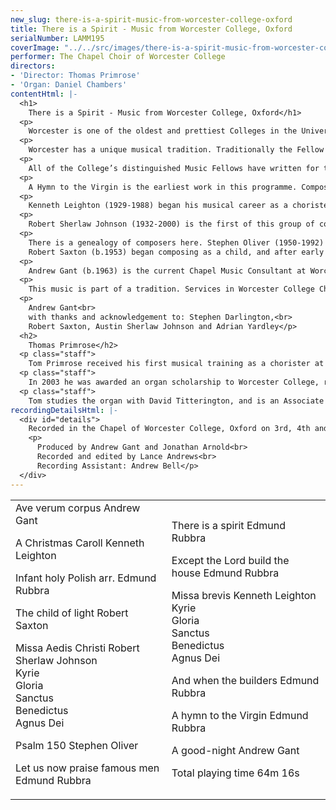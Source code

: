 ```yaml
---
new_slug: there-is-a-spirit-music-from-worcester-college-oxford
title: There is a Spirit - Music from Worcester College, Oxford
serialNumber: LAMM195
coverImage: "../../src/images/there-is-a-spirit-music-from-worcester-college-oxford.jpg"
performer: The Chapel Choir of Worcester College
directors:
- 'Director: Thomas Primrose'
- 'Organ: Daniel Chambers'
contentHtml: |-
  <h1>
    There is a Spirit - Music from Worcester College, Oxford</h1>
  <p>
    Worcester is one of the oldest and prettiest Colleges in the University of Oxford. Founded as Gloucester College, a Benedictine house, in 1238, it became Gloucester Hall at the dissolution and Worcester College in 1714. Its varied history has left the College with a remarkable collection of buildings, including some of the original mediaeval Benedictine cottages alongside Wyatt’s Hall and Chapel and Hawksmoor’s magnificent library, set in landscaped grounds with a lake and the only contiguous cricket pitch in Oxford.</p>
  <p>
    Worcester has a unique musical tradition. Traditionally the Fellow in Music at the College has been a composer, beginning with Edmund Rubbra, who held the position from 1947-1968, Kenneth Leighton, 1968-1970, Robert Sherlaw Johnson, 1970-1999, and since 1999 Robert Saxton. In addition to this heritage, the College Chapel uniquely maintains two choirs, a mixed choir of male and female undergraduates drawn from the College (many of them choral scholars), and a traditional Anglican-style choir with the lower voice parts sung by students, the top line by boy trebles who are pupils at the nearby Christ Church Cathedral School and hold chorister scholarships at Worcester. Each choir sings two services each week. The choirs are rehearsed and directed by the College’s two undergraduate Organ Scholars, who thus have the unique opportunity of working with both a mixed choir and an all-male choir, assisted by the Chapel Music Consultant, who is a professional musician and deals with recruitment, scholarships, and the choirs’ work away from Worcester - in recent years the choirs have sung in Norway, Sicily and Finland and given a range of concerts in the U.K. including a performance of Purcell’s Dido and Aeneas with Philip Pickett’s New London Consort.</p>
  <p>
    All of the College’s distinguished Music Fellows have written for the church, some at a time when this was not a fashionable pursuit for a modern composer. Edmund Rubbra (1901-1986) was motivated throughout his compositional life by a deep sense of spirituality, a personal, almost mystical interpretation of Christianity (he converted to Roman Catholicism in 1948), and an abiding interest in other religions, including Buddhism and Taoism. His early composition teachers were the English mystic Cyril Scott (whose music he championed at the age of sixteen in a single-composer concert in his home town, Northampton) and Holst, his tutor at the Royal College. The influence of the modal style of the latter is easy to discern in the early choral work Dormi Jesu (1922), but equally important for Rubbra at this time was his study of sixteenth-century counterpoint with the celebrated teacher and scholar R.O.Morris. The application of ancient and technically rigorous procedures to a modern harmonic language perhaps sums up Rubbra’s compositional approach: the deepening and personalising of an existing tradition rather than the revolutionary’s attempt to destroy that tradition and start anew.</p>
  <p>
    A Hymn to the Virgin is the earliest work in this programme. Composed in 1925 for the singer Joan Elwes, it is the second of three songs which form the composer’s Op. 13. Rubbra probably found the anonymous mediaeval poem in Sir Arthur Quiller-Couch’s Oxford Book of English Verse, published just a few years earlier in 1919, and treats it to a typically elegant melody in the Aeolian mode, much in the prevailing Holstian vernacular (and beginning not dissimilarly to the setting begun by the 16-year-old Benjamin Britten on the day of his visit to the Royal College of Music a few years later). Infant Holy dates from much later in his career, 1963, and is one of a number of highly distinctive arrangements of traditional carols that Rubbra made throughout his life, in this case a Polish melody, while the Three Motets date from 1952. Written for the (Quaker) Friends’ School, Saffron Walden for its 250th anniversary celebrations, the first motet, Let us now praise famous men, takes a typically personal look at common-chord harmony, in this case over an organ pedal note (for example ending on an unresolved 3rd inversion dominant 7th), the second, There is a spirit, sets two texts, one by the Quaker writer James Nayler (1616-60), in a lyrical combination of solo and chordal choral accompaniment, and the third, Except the Lord build the house, begins with a reinvention of the Tudor composer’s favourite inverted canon, building to an impressive climax. Perhaps oddly, Rubbra’s Op. 125 setting of words from the book of Ezra, And when the builders, is the only work in this collection to have been composed for the chapel and choir of Worcester College. It is dedicated to “the Provost and Fellows of Worcester College, Oxford, on the occasion of the 250th Anniversary Commemoration” (that is, the anniversary of the refounding of 1714) and makes suitably festive use of choral writing in parallel chords in high-lying vocal registers, again using an organ pedal note to begin and end the work.</p>
  <p>
    Kenneth Leighton (1929-1988) began his musical career as a chorister at the Cathedral in his home town of Wakefield, Yorkshire. Like Rubbra, Leighton’s music for the church seeks a personal utterance within an existing tradition, re-inventing and drawing on the resources of modal melody, imitative counterpoint and added-note triadic harmony to find a fresh voice. A Christmas Caroll of 1954, his Op. 21, is an almost symphonic setting of Herrick’s lyric, showing the composer to have as natural feel for the expressive possibilities of the English language, particularly Elizabethan English, as any of his contemporaries. Missa brevis was composed for the choir of Liverpool Cathedral in 1968, and again shows the composer rethinking traditional techniques (the opening of Lord have mercy is a canon at the interval of a minor third) and wringing tremendous variety of rhythm and texture from the four and five-part a cappella scoring.</p>
  <p>
    Robert Sherlaw Johnson (1932-2000) is the first of this group of composers to have had the opportunity to study abroad, in Paris, where he had composition lessons from the celebrated Nadia Boulanger and attended Messiaen’s classes. Like Rubbra a devout Catholic, he combined this spirituality with a passion for mathematics, computers, bell-ringing and electronic music (he introduced the electronic music studio to the Music Faculty at Oxford University), and was a tireless champion and performer of new music, particularly that of his teacher Messiaen, whose piano music he recorded and about whom he wrote a definitive book in the 1970s. For all that, his sacred choral music shows little interest in playing the avant-garde iconoclast. Kyrie eleison from the Missa Aedis Christi, uses a plainsong melody, Rex Genitor, entirely in the Myxolydian mode much as Rubbra had done, clothed in inversion, canon and parallel bare 5th harmony like a hieratic, atavistic evocation of a mediaeval world of sound and faith. The composer’s son Austin recalls the genesis of the work: “My father mentions working on a "Worcester Mass" in a document from '90/'91 - the work was originally intended for Worcester College Choir but proved too difficult for them and that's why it became Missa Aedis Christi” [i.e. Christ Church Mass]. The Mass was first performed by the Choir of Christ Church Cathedral, Oxford on 18th February 1993. Stephen Darlington, the conductor on that occasion, recalls “Robert approached me when it became clear that the work was too difficult for Worcester choir to take on and I readily agreed to perform it. It was extremely well received.” The current Worcester choir is proud to be able to restore this fine work to the home its composer intended it to have. Austin Sherlaw Johnson refers to a striking feature of the writing for voices: “I remember my father saying to me that in the Sanctus the lower voices are imitating an effect he heard on a recording of some Eastern church where the men chanted ad lib. - my mother recalls my father playing her this recording and I think it is an effect he tried to reproduce in a few works from this period (and later). My mother and I remember him trying this out at Spode Music Week once with the lower voices just improvising but this didn't work; hence the complex notated version as in the Sanctus here.” This Sanctus perhaps reveals some influence of the composer’s work with electronics: the Dorian mode is allowed to swirl and swim in four rhythmically free parts for tenors and basses under a floating tune for sopranos, similar to the manipulation of sound by a computer and interestingly foreshadowing the techniques applied to writing for choir by later composers like Jonathan Harvey.</p>
  <p>
    There is a genealogy of composers here. Stephen Oliver (1950-1992) studied at Worcester College as an undergraduate, having composition lessons with both Kenneth Leighton and Robert Sherlaw Johnson. He composed music at a phenomenal speed and produced a vast output- some forty operas in twenty years as well as music for television, film and many other mediums. This setting for two-part upper voices and organ shows his fluency and professionalism to great effect.<br>
    Robert Saxton (b.1953) began composing as a child, and after early advice from Benjamin Britten continued his studies with Elisabeth Lutyens, with Robin Holloway at Cambridge, with Robert Sherlaw Johnson at Worcester College, and with Luciano Berio. The Child of Light was composed in 1985 for The Chester Book of Carols, and sets the composer’s own poem describing how the shepherds journey to Bethlehem and achieve the wisdom of the Magi. Their plodding steps are heard in the insistent pedals of the organ, over which the voices, at first wordless, weave a series of modal canons at various pitches in elegant, vocally grateful lines which reach a glorious climax when they converge with the clusters of the organ part at the work’s conclusion. Modes, pedals, a sensitivity to the human voice, the English language and the liturgy, a willingness to restrain modernist utterance in favour of directness and simplicity: there is a family tradition in the work of these Worcester composers as there is in English music generally throughout the period.</p>
  <p>
    Andrew Gant (b.1963) is the current Chapel Music Consultant at Worcester. Ave Verum was composed in 1995. A good-night was written in memory of Her Majesty Queen Elizabeth The Queen Mother and sung at morning service in the Chapel Royal on Easter Day 2002, the day after Her Majesty’s death. The still point around which the piece turns is another pedal tone- a continuous E in the alto part.</p>
  <p>
    This music is part of a tradition. Services in Worcester College Chapel are open to the public, and listeners are welcome to join us. For times, music, and information about membership of the College choirs, please see the Chapel's new <a href="https://web.archive.org/web/20151021220605/http://www.worcesterchapel.co.uk/">website</a>.</p>
  <p>
    Andrew Gant<br>
    with thanks and acknowledgement to: Stephen Darlington,<br>
    Robert Saxton, Austin Sherlaw Johnson and Adrian Yardley</p>
  <h2>
    Thomas Primrose</h2>
  <p class="staff">
    Tom Primrose received his first musical training as a chorister at St. Peter and Paul, Chingford (London), and later, at the age of fourteen, was appointed Assistant Organist there, as well as Director of Music at All Saints, Chingford.</p>
  <p class="staff">
    In 2003 he was awarded an organ scholarship to Worcester College, reading for a BA in Music. As Senior Organ Scholar, Tom is responsible for directing the Mixed Choir, as well as training and directing the boy-choristers, and the choirs have toured to Norway, Sicily, and Finland under his direction.</p>
  <p class="staff">
    Tom studies the organ with David Titterington, and is an Associate member of the Royal College of Organists.</p>
recordingDetailsHtml: |-
  <div id="details">
    Recorded in the Chapel of Worcester College, Oxford on 3rd, 4th and 5th December 2005 by kind permission of the Provost and Chaplain
    <p>
      Produced by Andrew Gant and Jonathan Arnold<br>
      Recorded and edited by Lance Andrews<br>
      Recording Assistant: Andrew Bell</p>
  </div>
---
```


<table class="tracktable">
  <tbody>
    <tr>
      <td class="column1">
        <span class="trackname">Ave verum corpus </span> <span class="composer">Andrew Gant</span>
        <p>
          <span class="trackname">A Christmas Caroll </span> <span class="composer">Kenneth Leighton</span></p>
        <p>
          <span class="trackname">Infant holy </span> <span class="composer">Polish arr. Edmund Rubbra</span></p>
        <p>
          <span class="trackname">The child of light </span> <span class="composer">Robert Saxton</span></p>
        <p>
          <span class="trackname">Missa Aedis Christi </span> <span class="composer">Robert Sherlaw Johnson</span><br>
          <span class="trackname"> Kyrie<br>
            Gloria<br>
            Sanctus<br>
            Benedictus<br>
            Agnus Dei</span></p>
        <p>
          <span class="trackname">Psalm 150 </span> <span class="composer">Stephen Oliver</span></p>
        <p>
          <span class="trackname">Let us now praise famous men </span> <span class="composer">Edmund Rubbra</span></p>
      </td>
      <td class="column2">
        <p>
          <span class="trackname">There is a spirit </span> <span class="composer">Edmund Rubbra</span></p>
        <p>
          <span class="trackname">Except the Lord build the house </span> <span class="composer">Edmund Rubbra</span></p>
        <p>
          <span class="trackname">Missa brevis </span> <span class="composer">Kenneth Leighton</span><br>
          <span class="trackname"> Kyrie<br>
            Gloria<br>
            Sanctus<br>
            Benedictus</span><br>
          <span class="trackname"> Agnus Dei</span></p>
        <p>
          <span class="trackname">And when the builders </span> <span class="composer">Edmund Rubbra</span></p>
        <p>
          <span class="trackname">A hymn to the Virgin </span> <span class="composer">Edmund Rubbra</span></p>
        <p>
          <span class="trackname">A good-night </span> <span class="composer">Andrew Gant</span></p>
        <p>						<span id="playingtime">Total playing time 64m 16s</span></p>
      </td>
    </tr>
  </tbody>
</table>
